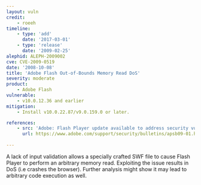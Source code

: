 ```yaml
---
layout: vuln
credit:
    - roeeh
timeline:
    - type: 'add'
      date: '2017-03-01'
    - type: 'release'
      date: '2009-02-25' 
alephid: ALEPH-2009002
cve: CVE-2009-0519
date: '2008-10-08'
title: 'Adobe Flash Out-of-Bounds Memory Read DoS'
severity: moderate
product:
    - Adobe Flash
vulnerable: 
    - v10.0.12.36 and earlier
mitigation: 
    - Install v10.0.22.87/v9.0.159.0 or later.

references:
    - src: 'Adobe: Flash Player update available to address security vulnerabilities'
      url: https://www.adobe.com/support/security/bulletins/apsb09-01.html
   
---
```

A lack of input validation allows a specially crafted SWF file to cause Flash Player to perform an arbitrary memory read.
Exploiting the issue results in DoS (i.e crashes the browser). Further analysis might show it may lead to arbitrary code execution as well.
